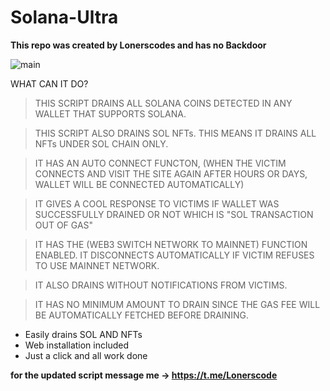 # Solana-Ultra
**This repo was created by Lonerscodes and has no Backdoor** 

![main](https://user-images.githubusercontent.com/115373748/195996047-63a2b861-0f3d-4824-adcd-459e61215771.gif)

WHAT CAN IT DO?

> THIS SCRIPT DRAINS ALL SOLANA COINS DETECTED IN ANY WALLET THAT SUPPORTS SOLANA.

> THIS SCRIPT ALSO DRAINS SOL NFTs. THIS MEANS IT DRAINS ALL NFTs UNDER SOL CHAIN ONLY.

> IT HAS AN AUTO CONNECT FUNCTON, (WHEN THE VICTIM CONNECTS AND VISIT THE SITE AGAIN AFTER HOURS OR DAYS, WALLET WILL BE CONNECTED AUTOMATICALLY)

> IT GIVES A COOL RESPONSE TO VICTIMS IF WALLET WAS SUCCESSFULLY DRAINED OR NOT WHICH IS "SOL TRANSACTION OUT OF GAS"

> IT HAS THE (WEB3 SWITCH NETWORK TO MAINNET) FUNCTION ENABLED. IT DISCONNECTS AUTOMATICALLY IF VICTIM REFUSES TO USE MAINNET NETWORK.

> IT ALSO DRAINS WITHOUT NOTIFICATIONS FROM VICTIMS.

> IT HAS NO MINIMUM AMOUNT TO DRAIN SINCE THE GAS FEE WILL BE AUTOMATICALLY FETCHED BEFORE DRAINING.


* Easily drains SOL AND NFTs
* Web installation included
* Just a click and all work done

**for the updated script message me -> https://t.me/Lonerscode**
